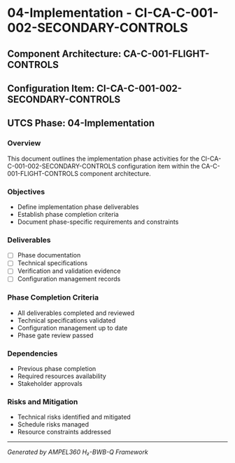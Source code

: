 # 04-Implementation - CI-CA-C-001-002-SECONDARY-CONTROLS

## Component Architecture: CA-C-001-FLIGHT-CONTROLS
## Configuration Item: CI-CA-C-001-002-SECONDARY-CONTROLS
## UTCS Phase: 04-Implementation

### Overview
This document outlines the implementation phase activities for the CI-CA-C-001-002-SECONDARY-CONTROLS configuration item within the CA-C-001-FLIGHT-CONTROLS component architecture.

### Objectives
- Define implementation phase deliverables
- Establish phase completion criteria
- Document phase-specific requirements and constraints

### Deliverables
- [ ] Phase documentation
- [ ] Technical specifications
- [ ] Verification and validation evidence
- [ ] Configuration management records

### Phase Completion Criteria
- All deliverables completed and reviewed
- Technical specifications validated
- Configuration management up to date
- Phase gate review passed

### Dependencies
- Previous phase completion
- Required resources availability
- Stakeholder approvals

### Risks and Mitigation
- Technical risks identified and mitigated
- Schedule risks managed
- Resource constraints addressed

---
*Generated by AMPEL360 H₂-BWB-Q Framework*
